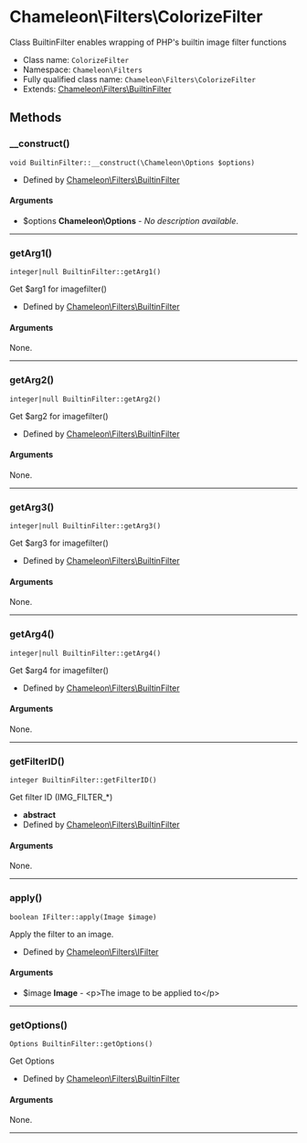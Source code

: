 # Chameleon\Filters\ColorizeFilter
Class BuiltinFilter enables wrapping of PHP&#039;s builtin image filter functions

* Class name: `ColorizeFilter`
* Namespace: `Chameleon\Filters`
* Fully qualified class name: `Chameleon\Filters\ColorizeFilter`
* Extends: [Chameleon\Filters\BuiltinFilter](Filters/BuiltinFilter)

## Methods
### __construct()
    void BuiltinFilter::__construct(\Chameleon\Options $options)




* Defined by [Chameleon\Filters\BuiltinFilter](Filters/BuiltinFilter)
#### Arguments
* $options **Chameleon\Options** - *No description available*.

---
### getArg1()
    integer|null BuiltinFilter::getArg1()

Get $arg1 for imagefilter()


* Defined by [Chameleon\Filters\BuiltinFilter](Filters/BuiltinFilter)
#### Arguments
None.

---
### getArg2()
    integer|null BuiltinFilter::getArg2()

Get $arg2 for imagefilter()


* Defined by [Chameleon\Filters\BuiltinFilter](Filters/BuiltinFilter)
#### Arguments
None.

---
### getArg3()
    integer|null BuiltinFilter::getArg3()

Get $arg3 for imagefilter()


* Defined by [Chameleon\Filters\BuiltinFilter](Filters/BuiltinFilter)
#### Arguments
None.

---
### getArg4()
    integer|null BuiltinFilter::getArg4()

Get $arg4 for imagefilter()


* Defined by [Chameleon\Filters\BuiltinFilter](Filters/BuiltinFilter)
#### Arguments
None.

---
### getFilterID()
    integer BuiltinFilter::getFilterID()

Get filter ID (IMG_FILTER_*)


* **abstract**
* Defined by [Chameleon\Filters\BuiltinFilter](Filters/BuiltinFilter)
#### Arguments
None.

---
### apply()
    boolean IFilter::apply(Image $image)

Apply the filter to an image.


* Defined by [Chameleon\Filters\IFilter](Filters/IFilter)
#### Arguments
* $image **Image** - &lt;p&gt;The image to be applied to&lt;/p&gt;

---
### getOptions()
    Options BuiltinFilter::getOptions()

Get Options


* Defined by [Chameleon\Filters\BuiltinFilter](Filters/BuiltinFilter)
#### Arguments
None.

---
